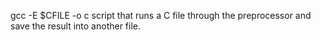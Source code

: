 gcc -E $CFILE -o c
script that runs a C file through the preprocessor and save the result into another file.

